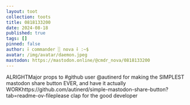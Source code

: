 ```yaml
---
layout: toot
collection: toots
title: 0818133200
date: 2024-08-18
published: true
tags: []
pinned: false
author: ⸸ commander ░ nova ⸸ :~$
avatar: /img/avatar/daemon.jpeg
mastodon: https://mastodon.online/@cmdr_nova/0818133200
---
```


ALRIGHTMajor props to #github user @autinerd for making the SIMPLEST mastodon share button EVER, and have it actually WORKhttps://github.com/autinerd/simple-mastodon-share-button?tab=readme-ov-fileplease clap for the good developer
